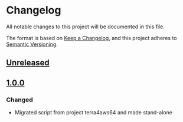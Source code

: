 # Changelog

All notable changes to this project will be documented in this file.

The format is based on [Keep a Changelog](https://keepachangelog.com/en/1.0.0/),
and this project adheres to [Semantic Versioning](https://semver.org/spec/v2.0.0.html).

## [Unreleased]

## [1.0.0]

### Changed

- Migrated script from project terra4aws64 and made stand-alone

[Unreleased]: https://github.com/serdigital64/testmantf/compare/1.0.0...HEAD
[1.0.0]: https://github.com/serdigital64/testmantf/releases/tag/1.0.0
